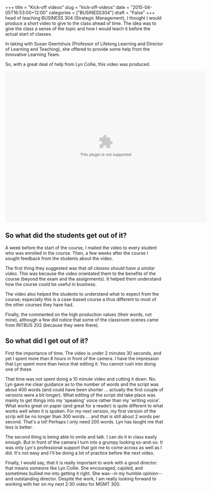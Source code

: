+++
title = "Kick-off videos"
slug = "kick-off-videos"
date = "2015-04-05T16:53:00+12:00"
categories = ["BUSINESS304"]
draft = "False"
+++
head of teaching BUSINESS 304 (Strategic Management), I thought I would produce a short video to give to the class ahead of time. The idea was to give the class a sense of the topic and how I would teach it before the actual start of classes.

In taking with Susan Geertshuis (Professor of Lifelong Learning and Director of Learning and Teaching), she offered to provide some help from the Innovative Learning Team.

So, with a great deal of help from Lyn Collie, this video was produced.

<embed src="https://mediastore.auckland.ac.nz/assets/jwplayer51/player.swf"
    width="640"
    height="480"
    bgcolor="undefined"
    allowscriptaccess="always"
    allowfullscreen="true"
    flashvars="provider=rtmp&streamer=rtmp://vip-ltrp-flash.auckland.ac.nz/vod/&file=/uploaded/project/CMS_BUSINESS/02-2015/0868F105D1D7423286285D72306B48D1.mp4&image=/assets/uoa.jpg&bufferlength=5&screencolor=FFFFFF"
/>

So what did the students get out of it?
---------------------------------------

A week before the start of the course, I mailed the video to every student who was enrolled in the course. Then, a few weeks after the course I sought feedback from the students about the video.

The first thing they suggested was that *all classes should have a similar video*. This was because the video orientated them to the benefits of the course (beyond the exam and the assignments). It helped them understand how the course could be useful in business.

The video also helped the students to understand what to expect from the course; especially this is a case-based course a thus different to most of the other courses they have had.

Finally, the commented on the high production values (their words, not mine), although a few did notice that some of the classroom scenes came from INTBUS 202 (because they were there).

 So what did I get out of it?
----------------------------

First the importance of time. The video is under 2 minutes 30 seconds, and yet I spent more than 8 hours in front of the camera. I have the impression that Lyn spent more than twice that editing it. You cannot rush into doing one of these.

That time was not spent doing a 10 minute video and cutting it down. No. Lyn gave me clear guidance as to the number of words and the script was about 400 words (and could have been shorter ... actually the first couple of versions were a bit longer). What editing of the script did take place was mainly to get things into my 'speaking' voice rather than my 'writing voice'. What works great on paper (and great for a reader) is quite different to what works well when it is spoken. For my next version, my first version of the scrip will be no longer than 300 words ... and that is still about 2 words per second. That's a lot! Perhaps I only need 200 words. Lyn has taught me that less is better.

The second thing is being able to smile and talk. I can do it in class easily enough. But in front of the camera I turn into a grumpy looking so-and-so. It was only Lyn's professional support that got me to come across as well as I did. It's not easy and I'll be doing a lot of practice before the next video.

Finally, I would say, that it is really important to work with a good director: that means someone like Lyn Collie. She encouraged, cajoled, and sometimes bullied me into getting it right. She was--in my humble opinion--and outstanding director. Despite the work, I am really looking forward to working with her on my next 2:30 video for MGMT 300.
